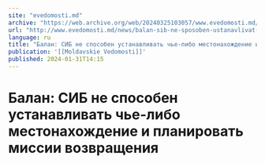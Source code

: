 ```yaml
---
site: "evedomosti.md"
archive: "https://web.archive.org/web/20240325103057/www.evedomosti.md/news/balan-sib-ne-sposoben-ustanavlivat-che-libo-mestonahozhdenie"
url: "http://www.evedomosti.md/news/balan-sib-ne-sposoben-ustanavlivat-che-libo-mestonahozhdenie"
language: ru
title: "Балан: СИБ не способен устанавливать чье-либо местонахождение и планировать миссии возвращения"
publication: '[[Moldavskie Vedomosti]]'
published: 2024-01-31T14:15
---
```


# Балан: СИБ не способен устанавливать чье-либо местонахождение и планировать миссии возвращения


